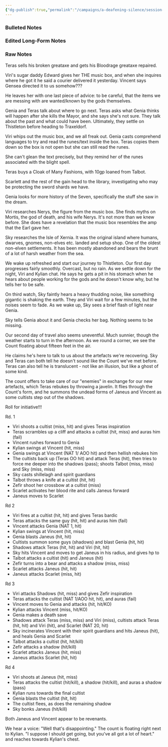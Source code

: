```yaml
---
{"dg-publish":true,"permalink":"/campaigns/a-deafening-silence/session-notes/session-59/"}
---
```



### Bulleted Notes

### Edited Long-Form Notes 

### Raw Notes
Teras sells his broken greataxe and gets his Bloodrage greataxe repaired.

Viri's sugar daddy Edward gives her THE music box, and when she inquires where he got it he said a courier delivered it yesterday. Vincent says Gensea directed it to us somehow???

He leaves her with one last piece of advice: to be careful, that the items we are messing with are wanted/known by the gods themselves.

Genia and Teras talk about where to go next. Teras asks what Genia thinks will happen after she kills the Mayor, and she says she's not sure. They talk about the past and what could have been. Ultimately, they settle on Thistleton before heading to Traxeldorf.

Viri whips out the music box, and we all freak out. Genia casts comprehend languages to try and read the runes/text inside the box. Teras copies them down so the box is not open but she can still read the runes.

She can't glean the text precisely, but they remind her of the runes associated with the blight spell.

Teras buys a Cloak of Many Fashions, with 10gp loaned from Talbot.

Scarlett and the rest of the gain head to the library, investigating who may be protecting the sword shards we have.

Genia looks for more history of the Seven, specifically the stuff she saw in the dream.

Viri researches Nerys, the figure from the music box. She finds myths on Mortis, the god of death, and his wife Nerys. It's not more than we knew before. She does have a revelation that the music box resembles the amp that the Earl gave her.

Sky researches the Isle of Xernia. It was the original island where humans, dwarves, gnomes, non-elves etc. landed and setup shop. One of the oldest non-elven settlements. It has been mostly abandoned and bears the brunt of a lot of harsh weather from the sea.

We wake up refreshed and start our journey to Thistleton. Our first day progresses fairly smoothly. Overcast, but no rain. As we settle down for the night, Viri and Kylian chat. He says he gets a pit in his stomach when he hears about people working for the gods and he doesn't know why, but he tells her to be safe. 

On third watch, Sky faintly hears a heavy thudding noise, like something gigantic is shaking the earth. They and Viri wait for a few minutes, but the noises seem to fade. As we wake up, Sky sees a brief flash of light near Genia.

Sky tells Genia about it and Genia checks her bag. Nothing seems to be missing.

Our second day of travel also seems uneventful. Much sunnier, though the weather starts to turn in the afternoon. As we round a corner, we see the Count floating about fifteen feet in the air.

He claims he's here to talk to us about the artefacts we're recovering. Sky and Teras can both tell he doesn't sound like the Count we've met before. Teras can also tell he is translucent - not like an illusion, but like a ghost of some kind.

The count offers to take care of our "enemies" in exchange for our new artefacts, which Teras rebukes by throwing a javelin. It flies through the Count's form, and he summons the undead forms of Janeus and Vincent as some cultists step out of the shadows.

Roll for initiative!!!

Rd. 1
- Viri shoots a cultist (miss, hit) and gives Teras inspiration 
- Teras scrambles up a cliff and attacks a cultist (hit, miss) and auras him (fail)
- Vincent rushes forward to Genia
- Kylian swings at Vincent (hit, miss)
- Genia swings at Vincent (NAT 1/ AOO hit) and then hellish rebukes him 
- The cultists back up (Teras OO hit) and attack Teras (hit), then tries to force me deeper into the shadows (pass); shoots Talbot (miss, miss) and Sky (miss, miss)
- Sky casts shillelagh and spirit guardians
- Talbot throws a knife at a cultist (hit, hit)
- Zefir shoot her crossbow at a cultist (miss)
- Scarlet activates her blood rite and calls Janeus forward 
- Janeus moves to Scarlet

Rd 2
- Viri fires at a cultist (hit, hit) and gives Teras bardic 
- Teras attacks the same guy (hit, hit) and auras him (fail)
- Vincent attacks Genia (NAT 1, hit)
- Kylian swings at Vincent (hit, miss)
- Genia blasts Janeus (hit, hit)
- Cultists summon some guys (shadows) and blast Genia (hit, hit)
- Shadows attack Teras (hit, hit) and Viri (hit, hit)
- Sky hits Vincent and moves to get Janeus in his radius, and gives hp to 
- Talbot attacks a cultist (hit) and Janeus (hit)
- Zefir turns into a bear and attacks a shadow (miss, miss)
- Scarlet attacks Janeus (hit, hit)
- Janeus attacks Scarlet (miss, hit)

Rd 3
- Viri attacks Shadows (hit, miss) and gives Zefir inspiration
- Teras attacks the cultist (NAT 1/AOO hit, hit), and auras (fail)
- Vincent moves to Genia and attacks (hit, hit/KO)
- Kylian attacks Vincent (miss, hit/KO)
- Genia makes a death save
- Shadows attack Teras (miss, miss) and Viri (miss), cultists attack Teras (hit, hit) and Viri (hit), and Scarlet (NAT 20, hit)
- Sky incinerates Vincent with their spirit guardians and hits Janeus (hit), and heals Genia and Scarlet
- Talbot attacks a cultist (hit, hit/kill)
- Zefir attacks a shadow (hit/kill)
- Scarlet attacks Janeus (hit, miss)
- Janeus attacks Scarlet (hit, hit)

Rd 4
- Viri shoots at Janeus (hit, miss)
- Teras attacks the cultist (hit/kill), a shadow (hit/kill), and auras a shadow (pass)
- Kylian runs towards the final cultist
- Genia blasts the cultist (hit, hit)
- The cultist flees, as does the remaining shadow 
- Sky bonks Janeus (hit/kill)

Both Janeus and Vincent appear to be revenants.

We hear a voice: "Well that's disappointing." The count is floating right next to Kylian. "I suppose I should get going, but you've all got a lot of heart." and reaches towards Kylian's chest.